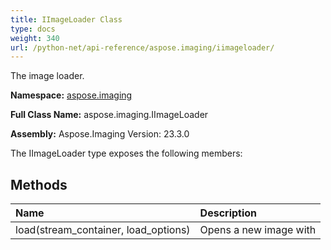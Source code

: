 ```yaml
---
title: IImageLoader Class
type: docs
weight: 340
url: /python-net/api-reference/aspose.imaging/iimageloader/
---
```


The image loader.

**Namespace:** [aspose.imaging](/imaging/python-net/api-reference/aspose.imaging/)

**Full Class Name:** aspose.imaging.IImageLoader

**Assembly:**  Aspose.Imaging Version: 23.3.0

The IImageLoader type exposes the following members:
## **Methods**
|**Name**|**Description**|
| :- | :- |
|load(stream_container, load_options)|Opens a new image with|
